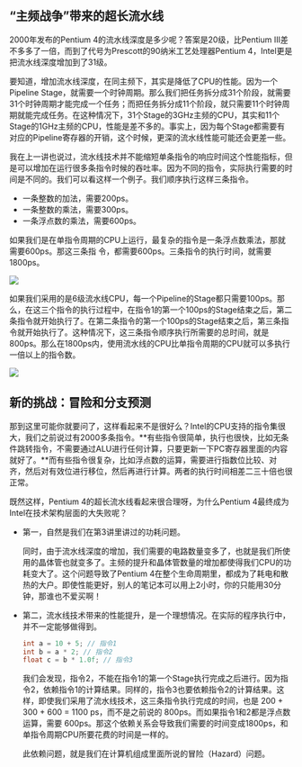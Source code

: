 ## “主频战争”带来的超长流水线

2000年发布的Pentium 4的流水线深度是多少呢？答案是20级，比Pentium III差不多多了一倍，而到了代号为Prescott的90纳米工艺处理器Pentium 4，Intel更是把流水线深度增加到了31级。

要知道，增加流水线深度，在同主频下，其实是降低了CPU的性能。因为一个Pipeline Stage，就需要一个时钟周期。那么我们把任务拆分成31个阶段，就需要31个时钟周期才能完成一个任务；而把任务拆分成11个阶段，就只需要11个时钟周期就能完成任务。在这种情况下，31个Stage的3GHz主频的CPU，其实和11个Stage的1GHz主频的CPU，性能是差不多的。事实上，因为每个Stage都需要有对应的Pipeline寄存器的开销，这个时候，更深的流水线性能可能还会更差一些。

我在上一讲也说过，流水线技术并不能缩短单条指令的响应时间这个性能指标，但是可以增加在运行很多条指令时候的吞吐率。因为不同的指令，实际执行需要的时间是不同的。我们可以看这样一个例子。我们顺序执行这样三条指令。

* 一条整数的加法，需要200ps。
* 一条整数的乘法，需要300ps。
* 一条浮点数的乘法，需要600ps。

如果我们是在单指令周期的CPU上运行，最复杂的指令是一条浮点数乘法，那就需要600ps。那这三条指
令，都需要600ps。三条指令的执行时间，就需要1800ps。

![](D:\Work\TyporaNotes\note\计算机组成原理\pict\21-1.png)

如果我们采用的是6级流水线CPU，每一个Pipeline的Stage都只需要100ps。那么，在这三个指令的执行过程中，在指令1的第一个100ps的Stage结束之后，第二条指令就开始执行了。在第二条指令的第一个100ps的Stage结束之后，第三条指令就开始执行了。这种情况下，这三条指令顺序执行所需要的总时间，就是800ps。那么在1800ps内，使用流水线的CPU比单指令周期的CPU就可以多执行一倍以上的指令数。

![](D:\Work\TyporaNotes\note\计算机组成原理\pict\21-2.png)

## 新的挑战：冒险和分支预测

那到这里可能你就要问了，这样看起来不是很好么？Intel的CPU支持的指令集很大，我们之前说过有2000多条指令。**有些指令很简单，执行也很快，比如无条件跳转指令，不需要通过ALU进行任何计算，只要更新一下PC寄存器里面的内容就好了。**而有些指令很复杂，比如浮点数的运算，需要进行指数位比较、对齐，然后对有效位进行移位，然后再进行计算。两者的执行时间相差二三十倍也很正常。

既然这样，Pentium 4的超长流水线看起来很合理呀，为什么Pentium 4最终成为Intel在技术架构层面的大失败呢？

* 第一，自然是我们在第3讲里讲过的功耗问题。

  同时，由于流水线深度的增加，我们需要的电路数量变多了，也就是我们所使用的晶体管也就变多了。主频的提升和晶体管数量的增加都使得我们CPU的功耗变大了。这个问题导致了Pentium 4在整个生命周期里，都成为了耗电和散热的大户。即使性能更好，别人的笔记本可以用上2小时，你的只能用30分钟，那谁也不爱买啊！

* 第二，流水线技术带来的性能提升，是一个理想情况。在实际的程序执行中，并不一定能够做得到。

  ```java
  int a = 10 + 5; // 指令1
  int b = a * 2; // 指令2
  float c = b * 1.0f; // 指令3
  ```

  我们会发现，指令2，不能在指令1的第一个Stage执行完成之后进行。因为指令2，依赖指令1的计算结果。同样的，指令3也要依赖指令2的计算结果。这样，即使我们采用了流水线技术，这三条指令执行完成的时间，也是 200 + 300 + 600 = 1100 ps，而不是之前说的 800ps。而如果指令1和2都是浮点数运算，需要
  600ps。那这个依赖关系会导致我们需要的时间变成1800ps，和单指令周期CPU所要花费的时间是一样的。

  此依赖问题，就是我们在计算机组成里面所说的冒险（Hazard）问题。

  
